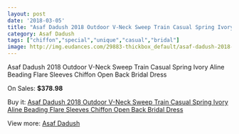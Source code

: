 ```yaml
---
layout: post
date: '2018-03-05'
title: "Asaf Dadush 2018 Outdoor V-Neck Sweep Train Casual Spring Ivory Aline Beading Flare Sleeves Chiffon Open Back Bridal Dress"
category: Asaf Dadush
tags: ["chiffon","special","unique","casual","bridal"]
image: http://img.eudances.com/29883-thickbox_default/asaf-dadush-2018-outdoor-v-neck-sweep-train-casual-spring-ivory-aline-beading-flare-sleeves-chiffon-open-back-bridal-dress.jpg
---
```

Asaf Dadush 2018 Outdoor V-Neck Sweep Train Casual Spring Ivory Aline Beading Flare Sleeves Chiffon Open Back Bridal Dress

On Sales: **$378.98**
<a href="https://www.eudances.com/en/asaf-dadush/9621-asaf-dadush-2018-outdoor-v-neck-sweep-train-casual-spring-ivory-aline-beading-flare-sleeves-chiffon-open-back-bridal-dress.html"><amp-img layout="responsive" width="600" height="600" src="//img.eudances.com/29883-thickbox_default/asaf-dadush-2018-outdoor-v-neck-sweep-train-casual-spring-ivory-aline-beading-flare-sleeves-chiffon-open-back-bridal-dress.jpg" alt="Asaf Dadush 2018 Outdoor V-Neck Sweep Train Casual Spring Ivory Aline Beading Flare Sleeves Chiffon Open Back Bridal Dress 0" /></a>
<a href="https://www.eudances.com/en/asaf-dadush/9621-asaf-dadush-2018-outdoor-v-neck-sweep-train-casual-spring-ivory-aline-beading-flare-sleeves-chiffon-open-back-bridal-dress.html"><amp-img layout="responsive" width="600" height="600" src="//img.eudances.com/29892-thickbox_default/asaf-dadush-2018-outdoor-v-neck-sweep-train-casual-spring-ivory-aline-beading-flare-sleeves-chiffon-open-back-bridal-dress.jpg" alt="Asaf Dadush 2018 Outdoor V-Neck Sweep Train Casual Spring Ivory Aline Beading Flare Sleeves Chiffon Open Back Bridal Dress 1" /></a>
<a href="https://www.eudances.com/en/asaf-dadush/9621-asaf-dadush-2018-outdoor-v-neck-sweep-train-casual-spring-ivory-aline-beading-flare-sleeves-chiffon-open-back-bridal-dress.html"><amp-img layout="responsive" width="600" height="600" src="//img.eudances.com/29891-thickbox_default/asaf-dadush-2018-outdoor-v-neck-sweep-train-casual-spring-ivory-aline-beading-flare-sleeves-chiffon-open-back-bridal-dress.jpg" alt="Asaf Dadush 2018 Outdoor V-Neck Sweep Train Casual Spring Ivory Aline Beading Flare Sleeves Chiffon Open Back Bridal Dress 2" /></a>
<a href="https://www.eudances.com/en/asaf-dadush/9621-asaf-dadush-2018-outdoor-v-neck-sweep-train-casual-spring-ivory-aline-beading-flare-sleeves-chiffon-open-back-bridal-dress.html"><amp-img layout="responsive" width="600" height="600" src="//img.eudances.com/29890-thickbox_default/asaf-dadush-2018-outdoor-v-neck-sweep-train-casual-spring-ivory-aline-beading-flare-sleeves-chiffon-open-back-bridal-dress.jpg" alt="Asaf Dadush 2018 Outdoor V-Neck Sweep Train Casual Spring Ivory Aline Beading Flare Sleeves Chiffon Open Back Bridal Dress 3" /></a>
<a href="https://www.eudances.com/en/asaf-dadush/9621-asaf-dadush-2018-outdoor-v-neck-sweep-train-casual-spring-ivory-aline-beading-flare-sleeves-chiffon-open-back-bridal-dress.html"><amp-img layout="responsive" width="600" height="600" src="//img.eudances.com/29889-thickbox_default/asaf-dadush-2018-outdoor-v-neck-sweep-train-casual-spring-ivory-aline-beading-flare-sleeves-chiffon-open-back-bridal-dress.jpg" alt="Asaf Dadush 2018 Outdoor V-Neck Sweep Train Casual Spring Ivory Aline Beading Flare Sleeves Chiffon Open Back Bridal Dress 4" /></a>
<a href="https://www.eudances.com/en/asaf-dadush/9621-asaf-dadush-2018-outdoor-v-neck-sweep-train-casual-spring-ivory-aline-beading-flare-sleeves-chiffon-open-back-bridal-dress.html"><amp-img layout="responsive" width="600" height="600" src="//img.eudances.com/29888-thickbox_default/asaf-dadush-2018-outdoor-v-neck-sweep-train-casual-spring-ivory-aline-beading-flare-sleeves-chiffon-open-back-bridal-dress.jpg" alt="Asaf Dadush 2018 Outdoor V-Neck Sweep Train Casual Spring Ivory Aline Beading Flare Sleeves Chiffon Open Back Bridal Dress 5" /></a>
<a href="https://www.eudances.com/en/asaf-dadush/9621-asaf-dadush-2018-outdoor-v-neck-sweep-train-casual-spring-ivory-aline-beading-flare-sleeves-chiffon-open-back-bridal-dress.html"><amp-img layout="responsive" width="600" height="600" src="//img.eudances.com/29887-thickbox_default/asaf-dadush-2018-outdoor-v-neck-sweep-train-casual-spring-ivory-aline-beading-flare-sleeves-chiffon-open-back-bridal-dress.jpg" alt="Asaf Dadush 2018 Outdoor V-Neck Sweep Train Casual Spring Ivory Aline Beading Flare Sleeves Chiffon Open Back Bridal Dress 6" /></a>
<a href="https://www.eudances.com/en/asaf-dadush/9621-asaf-dadush-2018-outdoor-v-neck-sweep-train-casual-spring-ivory-aline-beading-flare-sleeves-chiffon-open-back-bridal-dress.html"><amp-img layout="responsive" width="600" height="600" src="//img.eudances.com/29886-thickbox_default/asaf-dadush-2018-outdoor-v-neck-sweep-train-casual-spring-ivory-aline-beading-flare-sleeves-chiffon-open-back-bridal-dress.jpg" alt="Asaf Dadush 2018 Outdoor V-Neck Sweep Train Casual Spring Ivory Aline Beading Flare Sleeves Chiffon Open Back Bridal Dress 7" /></a>
<a href="https://www.eudances.com/en/asaf-dadush/9621-asaf-dadush-2018-outdoor-v-neck-sweep-train-casual-spring-ivory-aline-beading-flare-sleeves-chiffon-open-back-bridal-dress.html"><amp-img layout="responsive" width="600" height="600" src="//img.eudances.com/29885-thickbox_default/asaf-dadush-2018-outdoor-v-neck-sweep-train-casual-spring-ivory-aline-beading-flare-sleeves-chiffon-open-back-bridal-dress.jpg" alt="Asaf Dadush 2018 Outdoor V-Neck Sweep Train Casual Spring Ivory Aline Beading Flare Sleeves Chiffon Open Back Bridal Dress 8" /></a>
<a href="https://www.eudances.com/en/asaf-dadush/9621-asaf-dadush-2018-outdoor-v-neck-sweep-train-casual-spring-ivory-aline-beading-flare-sleeves-chiffon-open-back-bridal-dress.html"><amp-img layout="responsive" width="600" height="600" src="//img.eudances.com/29884-thickbox_default/asaf-dadush-2018-outdoor-v-neck-sweep-train-casual-spring-ivory-aline-beading-flare-sleeves-chiffon-open-back-bridal-dress.jpg" alt="Asaf Dadush 2018 Outdoor V-Neck Sweep Train Casual Spring Ivory Aline Beading Flare Sleeves Chiffon Open Back Bridal Dress 9" /></a>

Buy it: [Asaf Dadush 2018 Outdoor V-Neck Sweep Train Casual Spring Ivory Aline Beading Flare Sleeves Chiffon Open Back Bridal Dress](https://www.eudances.com/en/asaf-dadush/9621-asaf-dadush-2018-outdoor-v-neck-sweep-train-casual-spring-ivory-aline-beading-flare-sleeves-chiffon-open-back-bridal-dress.html "Asaf Dadush 2018 Outdoor V-Neck Sweep Train Casual Spring Ivory Aline Beading Flare Sleeves Chiffon Open Back Bridal Dress")

View more: [Asaf Dadush](https://www.eudances.com/en/148-asaf-dadush "Asaf Dadush")